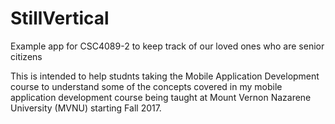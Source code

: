# StillVertical
Example app for CSC4089-2 to keep track of our loved ones who are senior citizens

This is intended to help studnts taking the Mobile Application Development course to understand some of the concepts covered in my mobile application development course being taught at Mount Vernon Nazarene University (MVNU) starting Fall 2017.
